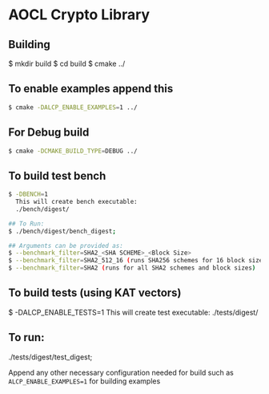 
# AOCL Crypto Library

## Building

$ mkdir build
$ cd build
$ cmake ../


## To enable examples append this
```sh
$ cmake -DALCP_ENABLE_EXAMPLES=1 ../
```


## For Debug build

```sh
$ cmake -DCMAKE_BUILD_TYPE=DEBUG ../
```

## To build test bench

```sh
$ -DBENCH=1
  This will create bench executable:
  ./bench/digest/

## To Run:
$ ./bench/digest/bench_digest;

## Arguments can be provided as:
$ --benchmark_filter=SHA2_<SHA SCHEME>_<Block Size>
$ --benchmark_filter=SHA2_512_16 (runs SHA256 schemes for 16 block size)
$ --benchmark_filter=SHA2 (runs for all SHA2 schemes and block sizes)
```

## To build tests (using KAT vectors)
$ -DALCP_ENABLE_TESTS=1
 This will create test executable:
 ./tests/digest/
## To run:
   ./tests/digest/test_digest;


Append any other necessary configuration needed for build such as 
`ALCP_ENABLE_EXAMPLES=1` for building examples

